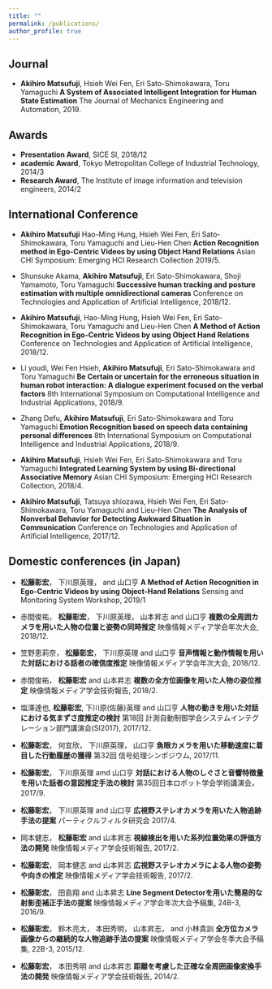 ```yaml
---
title: ""
permalink: /publications/
author_profile: true
---
```


## Journal
- __Akihiro Matsufuji__, Hsieh Wei Fen, Eri Sato-Shimokawara, Toru Yamaguchi
**A System of Associated Intelligent Integration for Human State Estimation**
The Journal of Mechanics Engineering and Automation, 2019.

## Awards
- **Presentation Award**, SICE SI, 2018/12
- **academic Award**, Tokyo Metropolitan College of Industrial Technology, 2014/3
- **Research Award**, The Institute of image information and television engineers, 2014/2
[](奨学金について)

## International Conference
- __Akihiro Matsufuji__ Hao-Ming Hung, Hsieh Wei Fen, Eri Sato-Shimokawara, Toru Yamaguchi and Lieu-Hen Chen
**Action Recognition method in Ego-Centric Videos by using Object Hand Relations**
Asian CHI Symposium: Emerging HCI Research Collection 2019/5.

- Shunsuke Akama, __Akihiro Matsufuji__, Eri Sato-Shimokawara, Shoji Yamamoto, Toru Yamaguchi
**Successive human tracking and posture estimation with multiple omnidirectional cameras**
Conference on Technologies and Application of Artificial Intelligence, 2018/12. 

- __Akihiro Matsufuji__, Hao-Ming Hung, Hsieh Wei Fen, Eri Sato-Shimokawara, Toru Yamaguchi and Lieu-Hen Chen
**A Method of Action Recognition in Ego-Centric Videos by using Object Hand Relations**
Conference on Technologies and Application of Artificial Intelligence, 2018/12. 

- Li youdi, Wei Fen Hsieh, __Akihiro Matsufuji__, Eri Sato-Shimokawara and Toru Yamaguchi
**Be Certain or uncertain for the erroneous situation in human robot interaction: A dialogue experiment focused on the verbal factors**
8th International Symposium on Computational Intelligence and Industrial Applications, 2018/9.

- Zhang Defu, __Akihiro Matsufuji__, Eri Sato-Shimokawara and Toru Yamaguchi
**Emotion Recognition based on speech data containing personal differences**
8th International Symposium on Computational Intelligence and Industrial Applications, 2018/9.

- __Akihiro Matsufuji__, Hsieh Wei Fen, Eri Sato-Shimokawara and Toru Yamaguchi
**Integrated Learning System by using Bi-directional Associative Memory**
Asian CHI Symposium: Emerging HCI Research Collection, 2018/4.

- __Akihiro Matsufuji__, Tatsuya shiozawa, Hsieh Wei Fen, Eri Sato-Shimokawara, Toru Yamaguchi and Lieu-Hen Chen
**The Analysis of Nonverbal Behavior for Detecting Awkward Situation in Communication**
Conference on Technologies and Application of Artificial Intelligence, 2017/12.


## Domestic conferences (in Japan)
- __松藤彰宏__， 下川原英理， and 山口亨
**A Method of Action Recognition in Ego-Centric Videos by using Object-Hand Relations**
Sensing and Monitoring System Workshop, 2019/1

- 赤間俊祐， __松藤彰宏__， 下川原英理， 山本昇志 and 山口亨
**複数の全周囲カメラを用いた人物の位置と姿勢の同時推定**
映像情報メディア学会年次大会, 2018/12.

- 笠野恵莉奈， __松藤彰宏__， 下川原英理 and 山口亨
**音声情報と動作情報を用いた対話における話者の確信度推定**
映像情報メディア学会年次大会, 2018/12.

- 赤間俊祐， __松藤彰宏__ and 山本昇志
**複数の全方位画像を用いた人物の姿位推定**
映像情報メディア学会技術報告, 2018/2. 

- 塩澤達也, __松藤彰宏__, 下川原(佐藤)英理 and 山口亨
**人物の動きを用いた対話における気まずさ度推定の検討**
第18回 計測自動制御学会システムインテグレーション部門講演会(SI2017), 2017/12．

- __松藤彰宏__， 何宜欣， 下川原英理， 山口亨
**魚眼カメラを用いた移動速度に着目した行動履歴の獲得**
第32回 信号処理シンポジウム, 2017/11.

- __松藤彰宏__， 下川原英理 amd 山口亨
**対話における人物のしぐさと音響特徴量を用いた話者の意図推定手法の検討**
第35回日本ロボット学会学術講演会， 2017/9.　

- __松藤彰宏__， 下川原英理 and 山口亨
**広視野ステレオカメラを用いた人物追跡手法の提案**
パーティクルフィルタ研究会 2017/4.

- 岡本健志， __松藤彰宏__ and 山本昇志
**視線検出を用いた系列位置効果の評価方法の開発**
映像情報メディア学会技術報告, 2017/2.

- __松藤彰宏__， 岡本健志 and 山本昇志
**広視野ステレオカメラによる人物の姿勢や向きの推定**
映像情報メディア学会技術報告, 2017/2.

- __松藤彰宏__， 田島翔 and 山本昇志
**Line Segment Detectorを用いた簡易的な射影歪補正手法の提案**
映像情報メディア学会年次大会予稿集, 24B-3, 2016/9.

- __松藤彰宏__， 鈴木亮太， 本田秀明， 山本昇志， and 小林貴訓
**全方位カメラ画像からの継続的な人物追跡手法の提案**
映像情報メディア学会冬季大会予稿集, 22B-3, 2015/12.

- __松藤彰宏__， 本田秀明 and 山本昇志
**距離を考慮した正確な全周囲画像変換手法の開発**
映像情報メディア学会技術報告, 2014/2.


